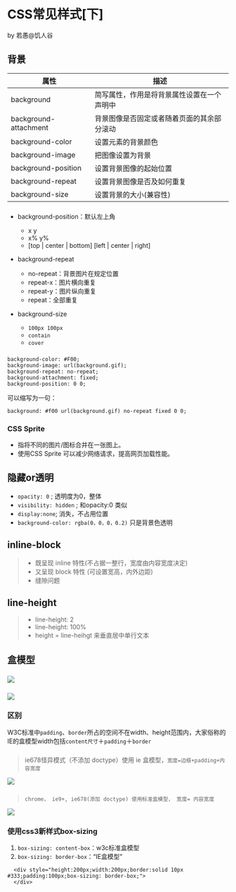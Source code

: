 # CSS常见样式[下]
by 若愚@饥人谷


## 背景


|属性 |描述|
|---|---|
|background|  简写属性，作用是将背景属性设置在一个声明中|
|background-attachment| 背景图像是否固定或者随着页面的其余部分滚动|
|background-color|  设置元素的背景颜色|
|background-image|  把图像设置为背景|
|background-position| 设置背景图像的起始位置|
|background-repeat| 设置背景图像是否及如何重复|
|background-size| 设置背景的大小(兼容性) |


### 

* background-position：默认左上角
  * x y
  * x% y%
  * [top | center | bottom] [left | center | right]

* background-repeat
  * no-repeat：背景图片在规定位置
  * repeat-x：图片横向重复
  * repeat-y：图片纵向重复
  * repeat：全部重复

* background-size
  * `100px 100px`
  * `contain`
  * `cover`

###

```
background-color: #F00;
background-image: url(background.gif);
background-repeat: no-repeat;
background-attachment: fixed;
background-position: 0 0;
```

可以缩写为一句：

```
background: #f00 url(background.gif) no-repeat fixed 0 0;
```

### CSS Sprite
- 指将不同的图片/图标合并在一张图上。
- 使用CSS Sprite 可以减少网络请求，提高网页加载性能。

## 隐藏or透明
- `opacity: 0` ; 透明度为0，整体
- `visibility: hidden` ;  和opacity:0 类似
- `display:none`; 消失，不占用位置
- `background-color: rgba(0，0，0，0.2)` 只是背景色透明


## inline-block
> - 既呈现 inline 特性(不占据一整行，宽度由内容宽度决定)
> - 又呈现 block 特性 (可设置宽高，内外边距)
> - 缝隙问题

## line-height 
> - line-height: 2
> - line-height: 100%
> - height = line-heihgt 来垂直居中单行文本

## 盒模型

### 
![](http://lsly1989.qiniudn.com/201503151.JPG)

###
![](http://lsly1989.qiniudn.com/201503152.JPG)


### 区别

W3C标准中`padding`、`border`所占的空间不在width、height范围内，大家俗称的IE的盒模型width包括`content尺寸`＋`padding`＋`border`

###

> ie678怪异模式（不添加 doctype）使用 ie 盒模型，`宽度=边框+padding+内容宽度`

![](http://7xpvnv.com2.z0.glb.qiniucdn.com/93138fc5-aec8-4693-9065-5d99dee1f223.jpg)

###

> `chrome， ie9+, ie678(添加 doctype) 使用标准盒模型， 宽度= 内容宽度`

![](http://7xpvnv.com2.z0.glb.qiniucdn.com/d419e9a6-90c6-4c85-814f-36795e1ee03b.jpg)



### 使用css3新样式box-sizing


1.  `box-sizing: content-box`：w3c标准盒模型
2.  `box-sizing: border-box`：“IE盒模型”

```
  <div style="height:200px;width:200px;border:solid 10px #333;padding:100px;box-sizing: border-box;">
  </div>
```



